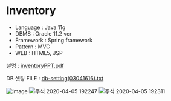 # Inventory
 - Language : Java 11g
 - DBMS : Oracle 11.2 ver
 - Framework : Spring framework
 - Pattern : MVC
 - WEB : HTML5, JSP
 
설명 :
[inventoryPPT.pdf](https://github.com/jisoo-ho/DjangoBlog/files/4433348/inventoryPPT.pdf)

DB 셋팅 FILE :
[db-setting(03041616).txt](https://github.com/jisoo-ho/Inventory-project/files/4442553/db-setting.03041616.txt)

![image](https://user-images.githubusercontent.com/61733408/78472324-ca2ac880-7772-11ea-961e-acf46cc17f31.png)
![주석 2020-04-05 192247](https://user-images.githubusercontent.com/61733408/78472340-dadb3e80-7772-11ea-9657-14b2d743e11c.jpg)
![주석 2020-04-05 192311](https://user-images.githubusercontent.com/61733408/78472345-ec244b00-7772-11ea-80fa-d3397bc56fd6.jpg)
